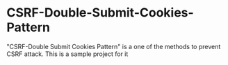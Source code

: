 # CSRF-Double-Submit-Cookies-Pattern
"CSRF-Double Submit Cookies Pattern" is a one of the methods to prevent CSRF attack. This is a sample project for  it
